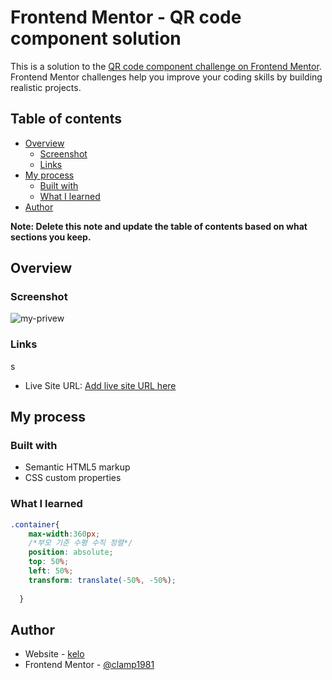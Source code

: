 # Frontend Mentor - QR code component solution

This is a solution to the [QR code component challenge on Frontend Mentor](https://www.frontendmentor.io/challenges/qr-code-component-iux_sIO_H). Frontend Mentor challenges help you improve your coding skills by building realistic projects. 

## Table of contents

- [Overview](#overview)
  - [Screenshot](#screenshot)
  - [Links](#links)
- [My process](#my-process)
  - [Built with](#built-with)
  - [What I learned](#what-i-learned)
- [Author](#author)


**Note: Delete this note and update the table of contents based on what sections you keep.**

## Overview

### Screenshot

![my-privew](https://user-images.githubusercontent.com/14327580/216262354-ced24d9f-9c74-4f0b-bfb8-3beadfd632e7.png)


### Links
s
- Live Site URL: [Add live site URL here](https://clamp1981.github.io/QR-Code-Componet/)

## My process

### Built with

- Semantic HTML5 markup
- CSS custom properties


### What I learned

```css
.container{
    max-width:360px;  
    /*부모 기준 수평 수직 정렬*/ 
    position: absolute;
    top: 50%;
    left: 50%;
    transform: translate(-50%, -50%);
   
  }
```


## Author

- Website - [kelo](https://www.notion.so/clamp1981/Kelo-s-HOME-2a0c15edfed549df98b0853e6632ab74)
- Frontend Mentor - [@clamp1981](https://www.frontendmentor.io/profile/clamp1981)


